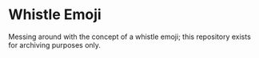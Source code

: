 # Whistle Emoji
Messing around with the concept of a whistle emoji; this repository exists for archiving purposes only. 
